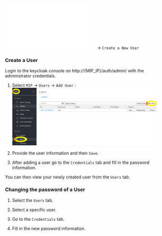 ![Users Configuration](UsersConfiguration.md) -> `Create a New User`

### Create a User

Login to the keycloak console on http://{MIP_IP}/auth/admin/ with the administrator credentials.

1) Select `MIP` -> `Users` -> `Add User` : 
![img1](images/addUser.png)

2) Provide the user information and then `Save`.

3) After adding a user go to the `Credentials` tab and fill in the password information.

You can then view your newly created user from the `Users` tab.

### Changing the password of a User

1) Select the `Users` tab.

2) Select a specific user.

3) Go to the `Credentials` tab.

4) Fill in the new password information.

